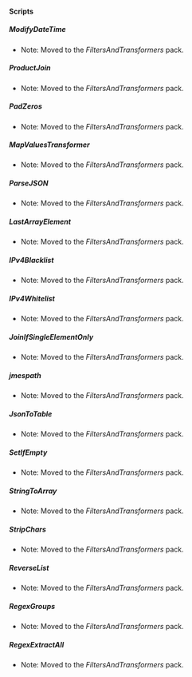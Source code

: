 
#### Scripts
##### ModifyDateTime
- Note: Moved to the *FiltersAndTransformers* pack.
##### ProductJoin
- Note: Moved to the *FiltersAndTransformers* pack.
##### PadZeros
- Note: Moved to the *FiltersAndTransformers* pack.
##### MapValuesTransformer
- Note: Moved to the *FiltersAndTransformers* pack.
##### ParseJSON
- Note: Moved to the *FiltersAndTransformers* pack.
##### LastArrayElement
- Note: Moved to the *FiltersAndTransformers* pack.
##### IPv4Blacklist
- Note: Moved to the *FiltersAndTransformers* pack.
##### IPv4Whitelist
- Note: Moved to the *FiltersAndTransformers* pack.
##### JoinIfSingleElementOnly
- Note: Moved to the *FiltersAndTransformers* pack.
##### jmespath
- Note: Moved to the *FiltersAndTransformers* pack.
##### JsonToTable
- Note: Moved to the *FiltersAndTransformers* pack.
##### SetIfEmpty
- Note: Moved to the *FiltersAndTransformers* pack.
##### StringToArray
- Note: Moved to the *FiltersAndTransformers* pack.
##### StripChars
- Note: Moved to the *FiltersAndTransformers* pack.
##### ReverseList
- Note: Moved to the *FiltersAndTransformers* pack.
##### RegexGroups
- Note: Moved to the *FiltersAndTransformers* pack.
##### RegexExtractAll
- Note: Moved to the *FiltersAndTransformers* pack.